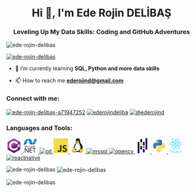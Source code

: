 <h1 align="center">Hi 👋, I'm Ede Rojin DELİBAŞ</h1>
<h3 align="center">Leveling Up My Data Skills: Coding and GitHub Adventures</h3>

<p align="left"> <img src="https://komarev.com/ghpvc/?username=ede-rojin-delibas&label=Profile%20views&color=0e75b6&style=flat" alt="ede-rojin-delibas" /> </p>

<p align="left"> <a href="https://github.com/ryo-ma/github-profile-trophy"><img src="https://github-profile-trophy.vercel.app/?username=ede-rojin-delibas" alt="ede-rojin-delibas" /></a> </p>

- 🌱 I’m currently learning **SQL, Python and more data skills**

- 📫 How to reach me **ederojind@gmail.com**

<h3 align="left">Connect with me:</h3>
<p align="left">
<a href="https://linkedin.com/in/ede-rojin-delibaş-a71947252" target="blank"><img align="center" src="https://raw.githubusercontent.com/rahuldkjain/github-profile-readme-generator/master/src/images/icons/Social/linked-in-alt.svg" alt="ede-rojin-delibaş-a71947252" height="30" width="40" /></a>
<a href="https://kaggle.com/ederojindeliba" target="blank"><img align="center" src="https://raw.githubusercontent.com/rahuldkjain/github-profile-readme-generator/master/src/images/icons/Social/kaggle.svg" alt="ederojindeliba" height="30" width="40" /></a>
<a href="https://medium.com/@ederojind" target="blank"><img align="center" src="https://raw.githubusercontent.com/rahuldkjain/github-profile-readme-generator/master/src/images/icons/Social/medium.svg" alt="@ederojind" height="30" width="40" /></a>
</p>

<h3 align="left">Languages and Tools:</h3>
<p align="left"> <a href="https://www.w3schools.com/cs/" target="_blank" rel="noreferrer"> <img src="https://raw.githubusercontent.com/devicons/devicon/master/icons/csharp/csharp-original.svg" alt="csharp" width="40" height="40"/> </a> <a href="https://dotnet.microsoft.com/" target="_blank" rel="noreferrer"> <img src="https://raw.githubusercontent.com/devicons/devicon/master/icons/dot-net/dot-net-original-wordmark.svg" alt="dotnet" width="40" height="40"/> </a> <a href="https://git-scm.com/" target="_blank" rel="noreferrer"> <img src="https://www.vectorlogo.zone/logos/git-scm/git-scm-icon.svg" alt="git" width="40" height="40"/> </a> <a href="https://developer.mozilla.org/en-US/docs/Web/JavaScript" target="_blank" rel="noreferrer"> <img src="https://raw.githubusercontent.com/devicons/devicon/master/icons/javascript/javascript-original.svg" alt="javascript" width="40" height="40"/> </a> <a href="https://www.linux.org/" target="_blank" rel="noreferrer"> <img src="https://raw.githubusercontent.com/devicons/devicon/master/icons/linux/linux-original.svg" alt="linux" width="40" height="40"/> </a> <a href="https://www.microsoft.com/en-us/sql-server" target="_blank" rel="noreferrer"> <img src="https://www.svgrepo.com/show/303229/microsoft-sql-server-logo.svg" alt="mssql" width="40" height="40"/> </a> <a href="https://opencv.org/" target="_blank" rel="noreferrer"> <img src="https://www.vectorlogo.zone/logos/opencv/opencv-icon.svg" alt="opencv" width="40" height="40"/> </a> <a href="https://pandas.pydata.org/" target="_blank" rel="noreferrer"> <img src="https://raw.githubusercontent.com/devicons/devicon/2ae2a900d2f041da66e950e4d48052658d850630/icons/pandas/pandas-original.svg" alt="pandas" width="40" height="40"/> </a> <a href="https://www.python.org" target="_blank" rel="noreferrer"> <img src="https://raw.githubusercontent.com/devicons/devicon/master/icons/python/python-original.svg" alt="python" width="40" height="40"/> </a> <a href="https://reactjs.org/" target="_blank" rel="noreferrer"> <img src="https://raw.githubusercontent.com/devicons/devicon/master/icons/react/react-original-wordmark.svg" alt="react" width="40" height="40"/> </a> <a href="https://reactnative.dev/" target="_blank" rel="noreferrer"> <img src="https://reactnative.dev/img/header_logo.svg" alt="reactnative" width="40" height="40"/> </a> </p>

<p><img align="left" src="https://github-readme-stats.vercel.app/api/top-langs?username=ede-rojin-delibas&show_icons=true&locale=en&layout=compact" alt="ede-rojin-delibas" /></p>

<p>&nbsp;<img align="center" src="https://github-readme-stats.vercel.app/api?username=ede-rojin-delibas&show_icons=true&locale=en" alt="ede-rojin-delibas" /></p>

<p><img align="center" src="https://github-readme-streak-stats.herokuapp.com/?user=ede-rojin-delibas&" alt="ede-rojin-delibas" /></p>
